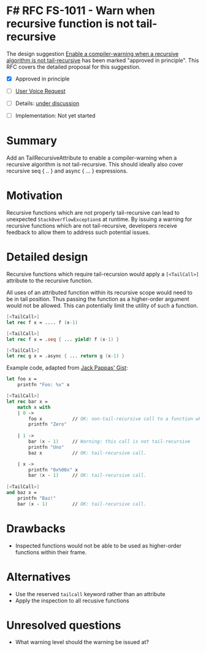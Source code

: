 # F# RFC FS-1011 - Warn when recursive function is not tail-recursive

The design suggestion [Enable a compiler-warning when a recursive algorithm is not tail-recursive][UserVoice] has been marked "approved in principle".
This RFC covers the detailed proposal for this suggestion.

* [x] Approved in principle
* [ ] [User Voice Request][UserVoice]
* [ ] Details: [under discussion][Details]
* [ ] Implementation: Not yet started

  [UserVoice]:https://fslang.uservoice.com/forums/245727-f-language/suggestions/5663074-enable-a-compiler-warning-when-a-recursive-algorit
  [Details]:https://github.com/fsharp/FSharpLangDesign/issues/82
  [Implementation]:#NOT-READY

# Summary
[summary]: #summary

Add an TailRecursiveAttribute to enable a compiler-warning when a recursive algorithm is not tail-recursive. This should ideally also cover recursive seq { .. } and async { ... } expressions.

# Motivation
[motivation]: #motivation

Recursive functions which are not properly tail-recursive can lead to unexpected `StackOverflowException`s at runtime. By issuing a warning for recursive functions which are not tail-recursive, developers receive feedback to allow them to address such potential issues.

# Detailed design
[design]: #detailed-design

Recursive functions which require tail-recursion would apply a `[<TailCall>]` attribute to the recursive function.

All uses of an attributed function within its recursive scope would need to be in tail position. Thus passing the function as a higher-order argument would not be allowed. This can potentially limit the utility of such a function.

```fsharp
[<TailCall>] 
let rec f x = .... f (x-1)

[<TailCall>] 
let rec f x = .seq { ... yield! f (x-1) }

[<TailCall>] 
let rec g x = .async { ... return g (x-1) }
```

Example code, adapted from [Jack Pappas' Gist](https://gist.github.com/jack-pappas/9860949):

```fsharp
let foo x =
    printfn "Foo: %x" x

[<TailCall>]
let rec bar x =
    match x with
    | 0 ->
        foo x           // OK: non-tail-recursive call to a function which doesn't share the current stack frame (i.e., 'bar' or 'baz').
        printfn "Zero"
        
    | 1 ->
        bar (x - 1)     // Warning: this call is not tail-recursive
        printfn "Uno"
        baz x           // OK: tail-recursive call.

    | x ->
        printfn "0x%08x" x
        bar (x - 1)     // OK: tail-recursive call.
        
[<TailCall>]
and baz x =
    printfn "Baz!"
    bar (x - 1)         // OK: tail-recursive call.
```

# Drawbacks
[drawbacks]: #drawbacks

* Inspected functions would not be able to be used as higher-order functions within their frame.

# Alternatives
[alternatives]: #alternatives

* Use the reserved `tailcall` keyword rather than an attribute
* Apply the inspection to all recusive functions

# Unresolved questions
[unresolved]: #unresolved-questions

* What warning level should the warning be issued at?
